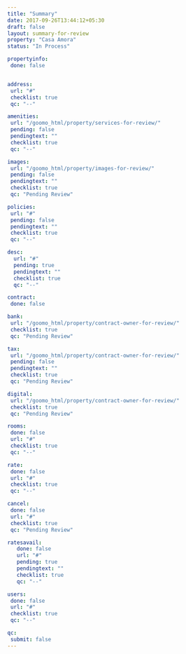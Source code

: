 ```yaml
---
title: "Summary"
date: 2017-09-26T13:44:12+05:30
draft: false
layout: summary-for-review
property: "Casa Amora"
status: "In Process"

propertyinfo:
 done: false


address:
 url: "#"
 checklist: true
 qc: "--"

amenities:
 url: "/goomo_html/property/services-for-review/"
 pending: false
 pendingtext: ""
 checklist: true
 qc: "--"

images:
 url: "/goomo_html/property/images-for-review/"
 pending: false
 pendingtext: ""
 checklist: true
 qc: "Pending Review"

policies:
 url: "#"
 pending: false
 pendingtext: ""
 checklist: true
 qc: "--"

desc:
  url: "#"
  pending: true
  pendingtext: ""
  checklist: true
  qc: "--"

contract:
 done: false

bank:
 url: "/goomo_html/property/contract-owner-for-review/"
 checklist: true
 qc: "Pending Review"

tax:
 url: "/goomo_html/property/contract-owner-for-review/"
 pending: false
 pendingtext: ""
 checklist: true
 qc: "Pending Review"

digital:
 url: "/goomo_html/property/contract-owner-for-review/"
 checklist: true
 qc: "Pending Review"

rooms:
 done: false
 url: "#"
 checklist: true
 qc: "--"

rate:
 done: false
 url: "#"
 checklist: true
 qc: "--"

cancel:
 done: false
 url: "#"
 checklist: true
 qc: "Pending Review"

ratesavail:
   done: false
   url: "#"
   pending: true
   pendingtext: ""
   checklist: true
   qc: "--"

users:
 done: false
 url: "#"
 checklist: true
 qc: "--"

qc:
 submit: false
---
```


